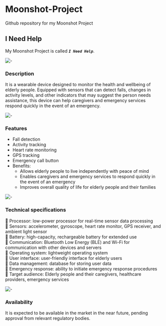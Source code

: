 # Moonshot-Project
Github repository for my Moonshot Project

## I Need Help

My Moonshot Project is called ***`I Need Help`***.

![-](https://raw.githubusercontent.com/andreasbm/readme/master/assets/lines/solar.png)

### Description

It is a wearable device designed to monitor the health and wellbeing of elderly people. Equipped with sensors that can detect falls, changes in activity levels, and other indicators that may suggest the person needs assistance, this device can help caregivers and emergency services respond quickly in the event of an emergency.

![-](https://raw.githubusercontent.com/andreasbm/readme/master/assets/lines/solar.png)

### Features

- Fall detection
- Activity tracking
- Heart rate monitoring
- GPS tracking
- Emergency call button
- Benefits:
  - Allows elderly people to live independently with peace of mind
  - Enables caregivers and emergency services to respond quickly in the event of an emergency
  - Improves overall quality of life for elderly people and their families

![-](https://raw.githubusercontent.com/andreasbm/readme/master/assets/lines/solar.png)

### Technical specifications

🔴 Processor: low-power processor for real-time sensor data processing <br>
🔴 Sensors: accelerometer, gyroscope, heart rate monitor, GPS receiver, and ambient light sensor <br>
🔴 Battery: high-capacity, rechargeable battery for extended use <br>
🔴 Communication: Bluetooth Low Energy (BLE) and Wi-Fi for communication with other devices and servers <br>
🔴 Operating system: lightweight operating system <br>
🔴 User interface: user-friendly interface for elderly users <br>
🔴 Data management: database for storing user data <br>
🔴 Emergency response: ability to initiate emergency response procedures <br>
🔴 Target audience: Elderly people and their caregivers, healthcare providers, emergency services

![-](https://raw.githubusercontent.com/andreasbm/readme/master/assets/lines/solar.png)

### Availability

It is expected to be available in the market in the near future, pending approval from relevant regulatory bodies.
